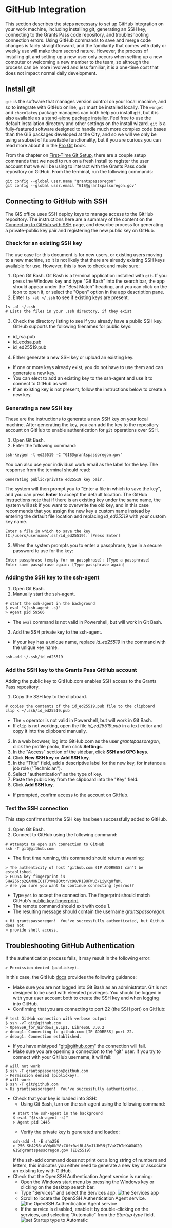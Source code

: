 # GitHub Integration

This section describes the steps necessary to set up GitHub integration on your work machine, including installing git, generating an SSH key, connecting to the Grants Pass code repository, and troubleshooting connection errors.  Using GitHub commands to save and merge code changes is fairly straightforward, and the familiarity that comes with daily or weekly use will make them second nature.  However, the process of installing git and setting up a new user only occurs when setting up a new computer or welcoming a new member to the team, so although the process can be more involved and less familiar, it is a one-time cost that does not impact normal daily development.
## Install git

`git` is the software that manages version control on your local machine, and so to integrate with GitHub online, `git` must be installed locally.  The `winget` and `chocolatey` package managers can both help you install `git`, but it is also available as a [stand-alone package installer](https://git-scm.com/download/win). Feel free to use the default installation directory and other settings on the install wizard. `git` is a fully-featured software designed to handle much more complex code bases than the GIS packages developed at the City, and so we will we only be using a subset of its available functionality, but if you are curious you can read more about it in the [Pro Git](https://git-scm.com/book/en/v2) book.

From the chapter on [First-Time Git Setup](https://git-scm.com/book/en/v2/Getting-Started-First-Time-Git-Setup), there are a couple setup commands that we need to run on a fresh install to register the user account that we will be using to interact with the Grants Pass code repository on GitHub.  From the terminal, run the following commands:

```{PS}
git config --global user.name "grantspassoregon"
git config --global user.email "GIS@grantspassoregon.gov"
```

## Connecting to GitHub with SSH

The GIS office uses SSH deploy keys to manage access to the GitHub repository.  The instructions here are a summary of the content on the [Connecting to GitHub with SSH](https://docs.github.com/en/authentication/connecting-to-github-with-ssh) page, and describe process for generating a private-public key pair and registering the new public key on GitHub.

### Check for an existing SSH key

The use case for this document is for new users, or existing users moving to a new machine, so it is not likely that there are already existing SSH keys available for use.  However, this is how to check and make sure:

1. Open Git Bash.  Git Bash is a terminal application installed with `git`.  If you press the Windows key and type "Git Bash" into the search bar, the app should appear under the "Best Match" heading, and you can click on the icon to open it, or select the "Open" option in the app description pane.
2. Enter `ls -al ~/.ssh` to see if existing keys are present.
```{bash}
ls -al ~/.ssh
# Lists the files in your .ssh directory, if they exist
```
3. Check the directory listing to see if you already have a public SSH key.  GitHub supports the following filenames for public keys:
- id_rsa.pub
- id_ecdsa.pub
- id_ed25519.pub
4. Either generate a new SSH key or upload an existing key.
- If one or more keys already exist, you do not have to use them and can generate a new key.
- You can elect to add an existing key to the ssh-agent and use it to connect to GitHub as well.
- If an existing key is not present, follow the instructions below to create a new key.

### Generating a new SSH key

These are the instructions to generate a new SSH key on your local machine.  After generating the key, you can add the key to the repository account on GitHub to enable authentication for `git` operations over SSH.

1. Open Git Bash.
2. Enter the following command:
```{bash}
ssh-keygen -t ed25519 -C "GIS@grantspassoregon.gov"
```
You can also use your individual work email as the label for the key.  The response from the terminal should read:
```{bash}
Generating public/private ed25519 key pair.
```
The system will then prompt you to "Enter a file in which to save the key", and you can press __Enter__ to accept the default location. The GitHub instructions note that if there is an existing key under the same name, the system will ask if you want to overwrite the old key, and in this case recommends that you assign the new key a custom name instead by entering the default file location and replacing _id_ed25519_ with your custom key name.
```{bash}
Enter a file in which to save the key (C:/users/username/.ssh/id_ed25519): [Press Enter]
```
3. When the system prompts you to enter a passphrase, type in a secure password to use for the key:
```{bash}
Enter passphrase (empty for no passphrase): [Type a passphrase]
Enter same passphrase again: [Type passphrase again]
```

### Adding the SSH key to the ssh-agent

1. Open Git Bash.
2. Manually start the ssh-agent.
```{bash}
# start the ssh-agent in the background
$ eval "$(ssh-agent -s)"
> Agent pid 59566
```
- The `eval` command is not valid in Powershell, but will work in Git Bash.
3. Add the SSH private key to the ssh-agent.
- If your key has a unique name, replace _id_ed25519_ in the command with the unique key name.
```{bash}
ssh-add ~/.ssh/id_ed25519
```

### Add the SSH key to the Grants Pass GitHub account

Adding the public key to GitHub.com enables SSH access to the Grants Pass repository.

1. Copy the SSH key to the clipboard.
```{bash}
# copies the contents of the id_ed25519.pub file to the clipboard
clip < ~/.ssh/id_ed25519.pub
```
- The `<` operator is not valid in Powershell, but will work in Git Bash.
- If `clip` is not working, open the file _id_ed25519.pub_ in a text editor and copy it into the clipboard manually.
2. In a web browser, log into GitHub.com as the user _grantspassoregon_, click the profile photo, then click **Settings**.
3. In the "Access" section of the sidebar, click **SSH and GPG keys**.
4. Click **New SSH key** or **Add SSH key**.
5. In the "Title" field, add a descriptive label for the new key, for instance a job role ("Technician").
6. Select "authentication" as the type of key.
7. Paste the public key from the clipboard into the "Key" field.
8. Click **Add SSH key**.
- If prompted, confirm access to the account on GitHub.

### Test the SSH connection

This step confirms that the SSH key has been successfully added to GitHub.

1. Open Git Bash.
2. Connect to GitHub using the following command:
```{bash}
# Attempts to open ssh connection to GitHub
ssh -T git@github.com
```
- The first time running, this command should return a warning:
```{bash}
> The authenticity of host 'github.com (IP ADDRESS) can't be established.
> ECDSA key fingerprint is SHA256:p2QAMXNIC1TJYWeIOttrVc98/R1BUFWu3/LiyKgUfQM.
> Are you sure you want to continue connecting (yes/no)?
```
- Type `yes` to accept the connection.  The fingerprint should match GitHub's <a href='https://docs.github.com/en/authentication/keeping-your-account-and-data-secure/githubs-ssh-key-fingerprints'>public key fingerprint</a>.
- The remote command should exit with code 1.
- The resulting message should contain the username _grantspassoregon_:
```{bash}
> Hi grantspassoregon!  You've successfully authenticated, but GitHub does not 
> provide shell access.
```

## Troubleshooting GitHub Authentication

If the authentication process fails, it may result in the following error:

```{bash}
> Permission denied (publickey).
```

In this case, the GitHub [docs](https://docs.github.com/en/authentication/troubleshooting-ssh/error-permission-denied-publickey) provides the following guidance:
- Make sure you are not logged into Git Bash as an administrator.  Git is not designed to be used with elevated privileges.  You should be logged in with your user account both to create the SSH key and when logging into GitHub.
- Confirming that you are connecting to port 22 (the SSH port) on GitHub:

```{bash}
# test GitHub connection with verbose output
$ ssh -vT git@github.com
> OpenSSH_for_Windows_8.1p1, LibreSSL 3.0.2
> debug1: Connecting to github.com [IP ADDRESS] port 22.
> debug1: Connection established.
```

- If you have mistyped "git@github.com" the connection will fail.
- Make sure you are opening a connection to the "git" user.  If you try to connect with your GitHub username, it will fail:

```{bash}
# will not work
$ ssh -T grantspassoregon@github.com
> Permission denied (publickey).
# will work
$ ssh -T git@github.com
> Hi grantspassoregon!  You've successfully authenticated...
```

- Check that your key is loaded into SSH:
  - Using Git Bash, turn on the ssh-agent using the following command:
  ```{bash}
  # start the ssh-agent in the background
  $ eval "$(ssh-agent -s)"
  > Agent pid 1445
  ```
  - Verify the private key is generated and loaded:
  ```{bash}
  ssh-add -l -E sha256
  > 256 SHA256:aVWpUNY8xC0f+0wLBLA3mJ1JWRNjIVaXZhTdX4ONO2Q GIS@grantspassoregon.gov (ED25519)
  ```
  If the ssh-add command does not print out a long string of numbers and letters, this indicates you either need to generate a new key or associate an existing key with GitHub.
- Check that the OpenSSH Authentication Agent service is running:
  - Open the Windows start menu by pressing the Windows key or clicking on the desktop search bar.
  - Type "Services" and select the Services app.
  ![the Services app](../images/services_app.png)
  - Scroll to locate the OpenSSH Authentication Agent service.
  ![the OpenSSH Authentication Agent service](../images/services_openssh.png)
  - If the service is disabled, enable it by double-clicking on the services, and selecting "Automatic" from the _Startup type_ field.
  ![set _Startup type_ to Automatic](../images/openssh_enable.png)
